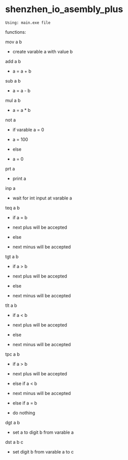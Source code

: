 # shenzhen_io_asembly_plus

```
Using: main.exe file
```
functions:

mov a b

- create varable a with value b


add a b

- a = a + b


sub a b

- a = a - b


mul a b

- a = a * b


not a

- if varable a = 0

- a = 100

- else

- a = 0


prt a

- print a


inp a

- wait for int input at varable a


teq a b

- if a = b

- next plus will be accepted

- else

- next minus will be accepted


tgt a b

- if a > b

- next plus will be accepted

- else

- next minus will be accepted


tlt a b

- if a < b

- next plus will be accepted

- else

- next minus will be accepted


tpc a b

- if a > b

- next plus will be accepted

- else if a < b

- next minus will be accepted

- else if a = b

- do nothing


dgt a b

- set a to digit b from varable a


dst a b c
- set digit b from varable a to c

